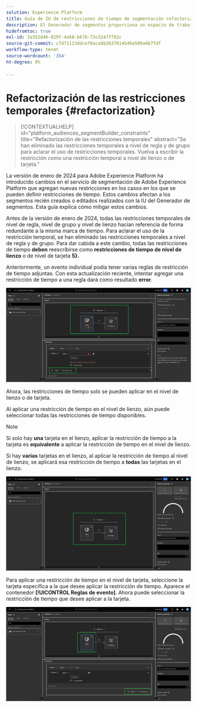 ```yaml
---
solution: Experience Platform
title: Guía de IU de restricciones de tiempo de segmentación refactorizada
description: El Generador de segmentos proporciona un espacio de trabajo enriquecido que le permite interactuar con los elementos de datos de perfil. El espacio de trabajo proporciona controles intuitivos para crear y editar reglas, como mosaicos de arrastrar y soltar utilizados para representar las propiedades de datos.
hidefromtoc: true
exl-id: 3a352d46-829f-4a58-b676-73c3147f792c
source-git-commit: c7d71113ddcef6aca8b2637814b46e589a6b7fdf
workflow-type: tm+mt
source-wordcount: '354'
ht-degree: 9%

---
```


# Refactorización de las restricciones temporales {#refactorization}

>[!CONTEXTUALHELP]
>id="platform_audiences_segmentBuilder_constraints"
>title="Refactorización de las restricciones temporales"
>abstract="Se han eliminado las restricciones temporales a nivel de regla y de grupo para aclarar el uso de restricciones temporales. Vuelva a escribir la restricción como una restricción temporal a nivel de lienzo o de tarjeta."

La versión de enero de 2024 para Adobe Experience Platform ha introducido cambios en el servicio de segmentación de Adobe Experience Platform que agregan nuevas restricciones en los casos en los que se pueden definir restricciones de tiempo. Estos cambios afectan a los segmentos recién creados o editados realizados con la IU del Generador de segmentos. Esta guía explica cómo mitigar estos cambios.

Antes de la versión de enero de 2024, todas las restricciones temporales de nivel de regla, nivel de grupo y nivel de lienzo hacían referencia de forma redundante a la misma marca de tiempo. Para aclarar el uso de la restricción temporal, se han eliminado las restricciones temporales a nivel de regla y de grupo. Para dar cabida a este cambio, todas las restricciones de tiempo **deben** reescribirse como **restricciones de tiempo de nivel de lienzo** o de nivel de tarjeta **5&rbrace;.**

Anteriormente, un evento individual podía tener varias reglas de restricción de tiempo adjuntas. Con esta actualización reciente, intentar agregar una restricción de tiempo a una regla dará como resultado **error**.

![Se resalta la restricción de tiempo a nivel de regla. También se resalta el error que se produce posteriormente. ](../images/ui/segment-refactoring/rule-time-constraint.png)

Ahora, las restricciones de tiempo solo se pueden aplicar en el nivel de lienzo o de tarjeta.

Al aplicar una restricción de tiempo en el nivel de lienzo, aún puede seleccionar todas las restricciones de tiempo disponibles.

>[!NOTE]
>
>Si solo hay **una** tarjeta en el lienzo, aplicar la restricción de tiempo a la tarjeta es **equivalente** a aplicar la restricción de tiempo en el nivel de lienzo.
>
>Si hay **varias** tarjetas en el lienzo, al aplicar la restricción de tiempo al nivel de lienzo, se aplicará esa restricción de tiempo a **todas** las tarjetas en el lienzo.

![Se resalta la restricción de tiempo en el nivel de lienzo.](../images/ui/segment-refactoring/canvas-time-constraint.png)

Para aplicar una restricción de tiempo en el nivel de tarjeta, seleccione la tarjeta específica a la que desee aplicar la restricción de tiempo. Aparece el contenedor **[!UICONTROL Reglas de evento]**. Ahora puede seleccionar la restricción de tiempo que desee aplicar a la tarjeta.

![Se ha resaltado la restricción de tiempo a nivel de tarjeta.](../images/ui/segment-refactoring/card-time-constraint.png)
